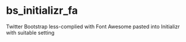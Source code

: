 # bs_initializr_fa
Twitter Bootstrap less-complied with Font Awesome pasted into Initializr with suitable setting
